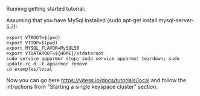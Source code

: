 
Running getting started tutorial:

Assuming that you have MySql installed (sudo apt-get install mysql-server-5.7):

```
export VTROOT=$(pwd)
export VTTOP=$(pwd)
export MYSQL_FLAVOR=MySQL56
export VTDATAROOT=${HOME}/vtdataroot
sudo service apparmor stop; sudo service apparmor teardown; sudo update-rc.d -f apparmor remove
cd examples/local
```

Now you can go here https://vitess.io/docs/tutorials/local and follow the intructions from "Starting a single keyspace cluster" section.
